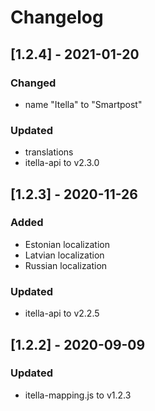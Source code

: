 # Changelog

## [1.2.4] - 2021-01-20
### Changed
- name "Itella" to "Smartpost"

### Updated
- translations
- itella-api to v2.3.0

## [1.2.3] - 2020-11-26
### Added
- Estonian localization
- Latvian localization
- Russian localization

### Updated
- itella-api to v2.2.5

## [1.2.2] - 2020-09-09
### Updated
- itella-mapping.js to v1.2.3
